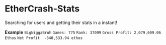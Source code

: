 # EtherCrash-Stats
Searching for users and getting their stats in a instant!

**Example**
``BigNiggaBruh``
``Games: 775``
``Rank: 37099``
``Gross Profit: 2,079,609.06  Ethos``
``Net Profit  -340,533.94 ethos``

